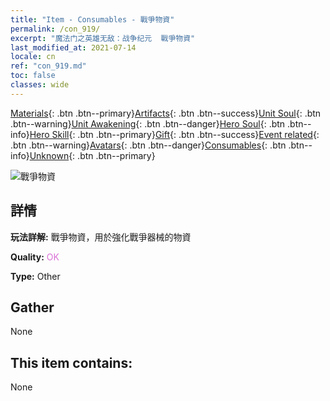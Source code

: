 ```yaml
---
title: "Item - Consumables - 戰爭物資"
permalink: /con_919/
excerpt: "魔法门之英雄无敌：战争纪元  戰爭物資"
last_modified_at: 2021-07-14
locale: cn
ref: "con_919.md"
toc: false
classes: wide
---
```

 [Materials](/ItemsCN/){: .btn .btn--primary}[Artifacts](/ItemsCN/Artifacts/){: .btn .btn--success}[Unit Soul](/ItemsCN/UnitSoul/){: .btn .btn--warning}[Unit Awakening](/ItemsCN/UnitAwakening/){: .btn .btn--danger}[Hero Soul](/ItemsCN/HeroSoul/){: .btn .btn--info}[Hero Skill](/ItemsCN/HeroSkill/){: .btn .btn--primary}[Gift](/ItemsCN/Gift/){: .btn .btn--success}[Event related](/ItemsCN/Events/){: .btn .btn--warning}[Avatars](/ItemsCN/Avatars/){: .btn .btn--danger}[Consumables](/ItemsCN/Consumables/){: .btn .btn--info}[Unknown](/ItemsCN/Unknown/){: .btn .btn--primary}

 ![戰爭物資](/images/t/i_40007.png)

## 詳情
 **玩法詳解:** 戰爭物資，用於強化戰爭器械的物資

 **Quality:** <span style="color: #DA70D6">OK</span>

 **Type:** Other

## Gather

  None

## This item contains:

  None

